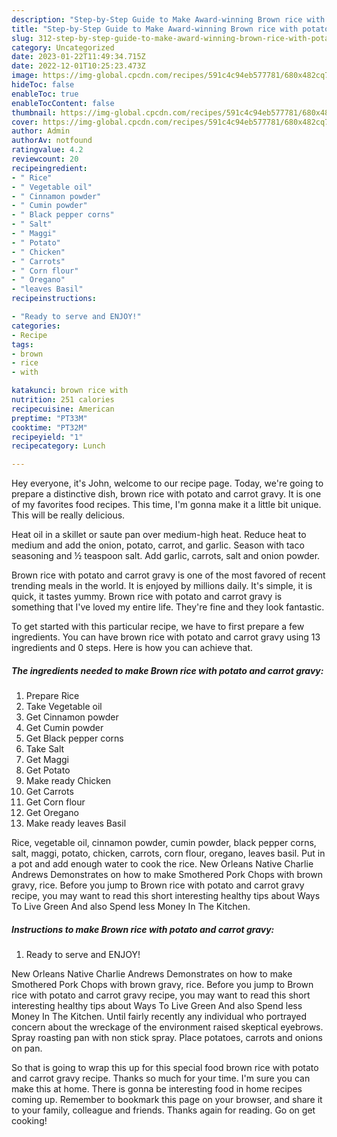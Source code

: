 ```yaml
---
description: "Step-by-Step Guide to Make Award-winning Brown rice with potato and carrot gravy"
title: "Step-by-Step Guide to Make Award-winning Brown rice with potato and carrot gravy"
slug: 312-step-by-step-guide-to-make-award-winning-brown-rice-with-potato-and-carrot-gravy
category: Uncategorized
date: 2023-01-22T11:49:34.715Z
date: 2022-12-01T10:25:23.473Z
image: https://img-global.cpcdn.com/recipes/591c4c94eb577781/680x482cq70/brown-rice-with-potato-and-carrot-gravy-recipe-main-photo.jpg
hideToc: false
enableToc: true
enableTocContent: false
thumbnail: https://img-global.cpcdn.com/recipes/591c4c94eb577781/680x482cq70/brown-rice-with-potato-and-carrot-gravy-recipe-main-photo.jpg
cover: https://img-global.cpcdn.com/recipes/591c4c94eb577781/680x482cq70/brown-rice-with-potato-and-carrot-gravy-recipe-main-photo.jpg
author: Admin
authorAv: notfound
ratingvalue: 4.2
reviewcount: 20
recipeingredient:
- " Rice"
- " Vegetable oil"
- " Cinnamon powder"
- " Cumin powder"
- " Black pepper corns"
- " Salt"
- " Maggi"
- " Potato"
- " Chicken"
- " Carrots"
- " Corn flour"
- " Oregano"
- "leaves Basil"
recipeinstructions:

- "Ready to serve and ENJOY!"
categories:
- Recipe
tags:
- brown
- rice
- with

katakunci: brown rice with 
nutrition: 251 calories
recipecuisine: American
preptime: "PT33M"
cooktime: "PT32M"
recipeyield: "1"
recipecategory: Lunch

---
```



Hey everyone, it's John, welcome to our recipe page. Today, we're going to prepare a distinctive dish, brown rice with potato and carrot gravy. It is one of my favorites food recipes. This time, I'm gonna make it a little bit unique. This will be really delicious.

Heat oil in a skillet or saute pan over medium-high heat. Reduce heat to medium and add the onion, potato, carrot, and garlic. Season with taco seasoning and ½ teaspoon salt. Add garlic, carrots, salt and onion powder.

Brown rice with potato and carrot gravy is one of the most favored of recent trending meals in the world. It is enjoyed by millions daily. It's simple, it is quick, it tastes yummy. Brown rice with potato and carrot gravy is something that I've loved my entire life. They're fine and they look fantastic.


To get started with this particular recipe, we have to first prepare a few ingredients. You can have brown rice with potato and carrot gravy using 13 ingredients and 0 steps. Here is how you can achieve that.

<!--inarticleads1-->

##### The ingredients needed to make Brown rice with potato and carrot gravy:

1. Prepare  Rice
1. Take  Vegetable oil
1. Get  Cinnamon powder
1. Get  Cumin powder
1. Get  Black pepper corns
1. Take  Salt
1. Get  Maggi
1. Get  Potato
1. Make ready  Chicken
1. Get  Carrots
1. Get  Corn flour
1. Get  Oregano
1. Make ready leaves Basil


Rice, vegetable oil, cinnamon powder, cumin powder, black pepper corns, salt, maggi, potato, chicken, carrots, corn flour, oregano, leaves basil. Put in a pot and add enough water to cook the rice. New Orleans Native Charlie Andrews Demonstrates on how to make Smothered Pork Chops with brown gravy, rice. Before you jump to Brown rice with potato and carrot gravy recipe, you may want to read this short interesting healthy tips about Ways To Live Green And also Spend less Money In The Kitchen. 

<!--inarticleads2-->

##### Instructions to make Brown rice with potato and carrot gravy:


1. Ready to serve and ENJOY!

New Orleans Native Charlie Andrews Demonstrates on how to make Smothered Pork Chops with brown gravy, rice. Before you jump to Brown rice with potato and carrot gravy recipe, you may want to read this short interesting healthy tips about Ways To Live Green And also Spend less Money In The Kitchen. Until fairly recently any individual who portrayed concern about the wreckage of the environment raised skeptical eyebrows. Spray roasting pan with non stick spray. Place potatoes, carrots and onions on pan. 

So that is going to wrap this up for this special food brown rice with potato and carrot gravy recipe. Thanks so much for your time. I'm sure you can make this at home. There is gonna be interesting food in home recipes coming up. Remember to bookmark this page on your browser, and share it to your family, colleague and friends. Thanks again for reading. Go on get cooking!
